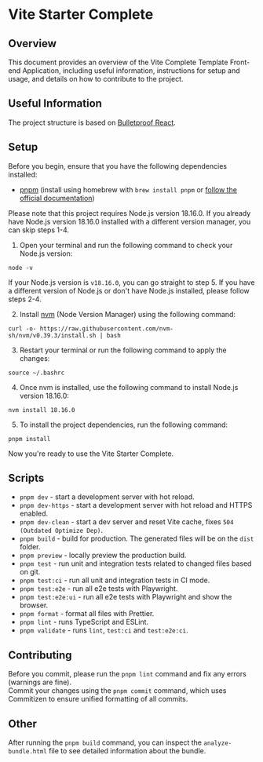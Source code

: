 # Vite Starter Complete

## Overview

This document provides an overview of the Vite Complete Template Front-end Application, including useful information, instructions for setup and usage, and details on how to contribute to the project.

## Useful Information

The project structure is based on [Bulletproof React](https://github.com/alan2207/bulletproof-react/blob/master/docs/project-structure.md).

## Setup

Before you begin, ensure that you have the following dependencies installed:

- [pnpm](https://pnpm.io/) (install using homebrew with `brew install pnpm` or [follow the official documentation](https://pnpm.io/installation))

Please note that this project requires Node.js version 18.16.0. If you already have Node.js version 18.16.0 installed with a different version manager, you can skip steps 1-4.

1. Open your terminal and run the following command to check your Node.js version:

```
node -v
```

If your Node.js version is `v18.16.0`, you can go straight to step 5. If you have a different version of Node.js or don't have Node.js installed, please follow steps 2-4.

2. Install [nvm](https://github.com/nvm-sh/nvm) (Node Version Manager) using the following command:

```
curl -o- https://raw.githubusercontent.com/nvm-sh/nvm/v0.39.3/install.sh | bash
```

3. Restart your terminal or run the following command to apply the changes:

```
source ~/.bashrc
```

4. Once nvm is installed, use the following command to install Node.js version 18.16.0:

```
nvm install 18.16.0
```

5. To install the project dependencies, run the following command:

```
pnpm install
```

Now you're ready to use the Vite Starter Complete.

## Scripts

- `pnpm dev` - start a development server with hot reload.
- `pnpm dev-https` - start a development server with hot reload and HTTPS enabled.
- `pnpm dev-clean` - start a dev server and reset Vite cache, fixes `504 (Outdated Optimize Dep)`.
- `pnpm build` - build for production. The generated files will be on the `dist` folder.
- `pnpm preview` - locally preview the production build.
- `pnpm test` - run unit and integration tests related to changed files based on git.
- `pnpm test:ci` - run all unit and integration tests in CI mode.
- `pnpm test:e2e` - run all e2e tests with Playwright.
- `pnpm test:e2e:ui` - run all e2e tests with Playwright and show the browser.
- `pnpm format` - format all files with Prettier.
- `pnpm lint` - runs TypeScript and ESLint.
- `pnpm validate` - runs `lint`, `test:ci` and `test:e2e:ci`.

## Contributing

Before you commit, please run the `pnpm lint` command and fix any errors (warnings are fine).\
Commit your changes using the `pnpm commit` command, which uses Commitizen to ensure unified formatting of all commits.

## Other

After running the `pnpm build` command, you can inspect the `analyze-bundle.html` file to see detailed information about the bundle.
